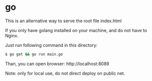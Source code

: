 # go

This is an alternative way to serve the root file index.html

If you only have golang installed on your machine, and do not have to Nginx.

Just run following command in this directory:

```bash
$ go get && go run main.go
```

Than, you can open browser: http://localhost:8089

Note: only for local use, do not direct deploy on public net.